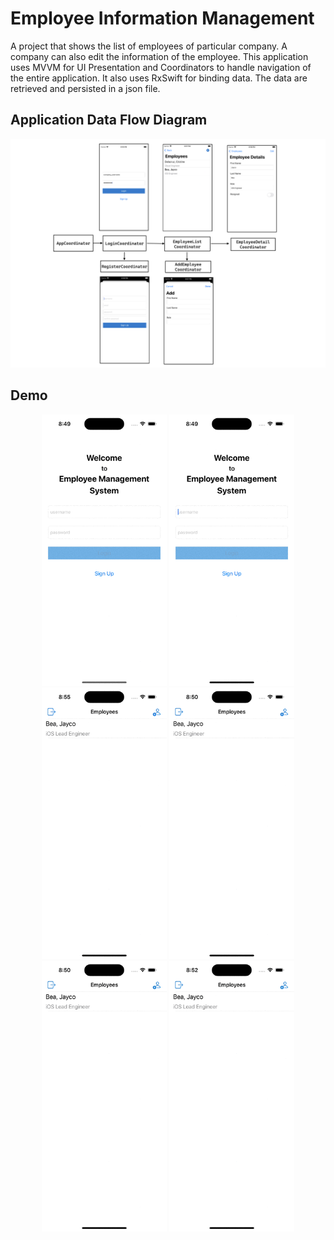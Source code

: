 # Employee Information Management
 A project that shows the list of employees of particular company. A company can also edit the information of the employee. This application uses MVVM for UI Presentation and Coordinators to handle navigation of the entire application. It also uses RxSwift for binding data. The data are retrieved and persisted in a json file.


## Application Data Flow Diagram
<p align="center">
<img src="https://github.com/jcobeadev/Employee-Information-Management/blob/main/Files/AppDataFlowCoordinator.png" alt="App Data Flow Diagram" title="App Data Flow Diagram"/>
</p>

## Demo
<p align="center">
<img src="https://github.com/jcobeadev/Employee-Information-Management/blob/main/Files/Signup.gif" alt="Signup" title="Signup"/ width=200>
<img src="https://github.com/jcobeadev/Employee-Information-Management/blob/main/Files/Login.gif" alt="Login" title="Login"/ width=200>
<img src="https://github.com/jcobeadev/Employee-Information-Management/blob/main/Files/AddEmployee.gif" alt="AddEmployee" title="AddEmployee"/ width=200>
<img src="https://github.com/jcobeadev/Employee-Information-Management/blob/main/Files/EditEmployee.gif" alt="EditEmployee" title="EditEmployee"/ width=200>
<img src="https://github.com/jcobeadev/Employee-Information-Management/blob/main/Files/Logout.gif" alt="Logout" title="Logout"/ width=200>
<img src="https://github.com/jcobeadev/Employee-Information-Management/blob/main/Files/LoginOtherCompany.gif" alt="LoginOtherCompany" title="LoginOtherCompany"/ width=200>
</p>
